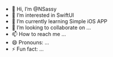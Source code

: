 - 👋 Hi, I’m @NSassy
- 👀 I’m interested in SwiftUI
- 🌱 I’m currently learning Simple iOS APP
- 💞️ I’m looking to collaborate on ...
- 📫 How to reach me ...
- 😄 Pronouns: ...
- ⚡ Fun fact: ...

<!---
NSassy/NSassy is a ✨ special ✨ repository because its `README.md` (this file) appears on your GitHub profile.
You can click the Preview link to take a look at your changes.
--->
